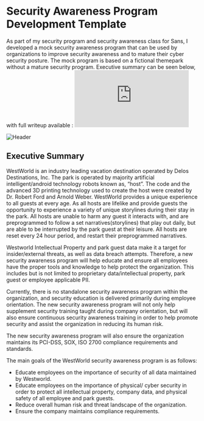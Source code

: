 # Security Awareness Program Development Template
As part of my security program and security awareness class for Sans, I developed a mock security awareness program that can be used by organizations to improve security awareness and to mature their cyber security posture. The mock program is based on a fictional themepark without a mature security program. Executive summary can be seen below, with full writeup available : ![HERE](https://github.com/cybersecurebyte/SecurityAwarenessProgram/blob/main/SecurityAwarenessProgram_Latoya%20Jamison.pdf)

![Header](https://github.com/cybersecurebyte/SecurityAwarenessProgram/blob/main/Screen%20Shot%202021-01-22%20at%206.35.33%20PM.png)




## Executive Summary

WestWorld is an industry leading vacation destination operated by Delos Destinations, Inc. The park is operated by majority artificial intelligent/android technology robots known as, “host”. The code and the advanced 3D printing technology used to create the host were created by Dr. Robert Ford and Arnold Weber. WestWorld provides a unique experience to all guests at every age. As all hosts are lifelike and provide guests the opportunity to experience a variety of unique storylines during their stay in the park. All hosts are unable to harm any guest it interacts with, and are preprogrammed to follow a set narratives(storylines) that play out daily, but are able to be interrupted by the park guest at their leisure. All hosts are reset every 24 hour period, and restart their preprogrammed narratives. 

Westworld Intellectual Property and park guest data make it a target for insider/external threats, as well as data breach attempts. Therefore, a new security awareness program will help educate and ensure all employees have the proper tools and knowledge to help protect the organization. This includes but is not limited to proprietary data/intellectual property, park guest or employee applicable PII. 

Currently, there is no standalone security awareness program within the organization, and security education is delivered primarily during employee orientation. The new security awareness program will not only help supplement security training taught during company orientation, but will also ensure continuous security awareness training in order to help promote security and assist the organization in reducing its human risk.

The new security awareness program will also ensure the organization maintains its PCI-DSS, SOX, ISO 2700 compliance requirements and standards.

The main goals of the WestWorld security awareness program is as follows:
- Educate employees on the importance of security of all data maintained by Westworld.
- Educate employees on the importance of physical/ cyber security in order to protect all intellectual property, company data, and physical safety of all employee and park guests.
- Reduce overall human risk and threat landscape of the organization.
- Ensure the company maintains compliance requirements.

